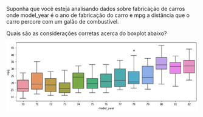 Suponha que você esteja analisando dados sobre fabricação de carros onde model_year é o ano de fabricação do carro e mpg a distância que o carro percore com um galão de combustível.

Quais são as considerações corretas acerca do boxplot abaixo?

<img src="https://raw.githubusercontent.com/dh-mumuki/mumuki-guia-python3-ds-br-assessment-2021-03/master/assets/estat1_1616878859894.png" alt="estat1_1616878859894.png" width="auto" height="auto">